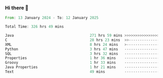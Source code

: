 ### Hi there 👋

<!--
**luoxuanzao/luoxuanzao** is a ✨ _special_ ✨ repository because its `README.md` (this file) appears on your GitHub profile.

Here are some ideas to get you started:

- 🔭 I’m currently working on ...
- 🌱 I’m currently learning ...
- 👯 I’m looking to collaborate on ...
- 🤔 I’m looking for help with ...
- 💬 Ask me about ...
- 📫 How to reach me: ...
- 😄 Pronouns: ...
- ⚡ Fun fact: ...
-->

<!--START_SECTION:waka-->

```rust
From: 13 January 2024 - To: 12 January 2025

Total Time: 326 hrs 49 mins

Java                                   271 hrs 59 mins >>>>>>>>>>>>>>>>>>>>>----   83.19 %
C                                      28 hrs 23 mins  >>-----------------------   08.69 %
XML                                    8 hrs 24 mins   >------------------------   02.57 %
Python                                 3 hrs 47 mins   -------------------------   01.16 %
SQL                                    3 hrs 32 mins   -------------------------   01.08 %
Properties                             1 hr 36 mins    -------------------------   00.49 %
Groovy                                 1 hr 33 mins    -------------------------   00.48 %
Java Properties                        1 hr 21 mins    -------------------------   00.41 %
Text                                   49 mins         -------------------------   00.25 %
```

<!--END_SECTION:waka-->